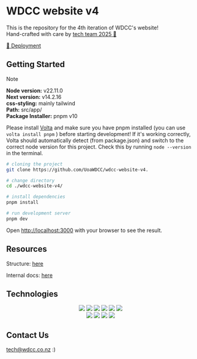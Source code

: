 # WDCC website v4

This is the repository for the 4th iteration of WDCC's website!  
Hand-crafted with care by [tech team 2025 🥬](https://wdcc.co.nz/about/team)

[🚀 Deployment](https://wdcc.co.nz/)

## Getting Started

> [!NOTE]  
> **Node version:** v22.11.0 \
> **Next version:** v14.2.16 \
> **css-styling:** mainly tailwind \
> **Path:** src/app/ \
> **Package Installer:** pnpm v10

Please install [Volta](https://volta.sh/) and make sure you have pnpm installed (you can use `volta install pnpm` ) before starting development! If it's working correctly, Volta should automatically detect (from package.json) and switch to the correct node version for this project. Check this by running `node --version` in the terminal.

```bash
# cloning the project
git clone https://github.com/UoaWDCC/wdcc-website-v4.

# change directory
cd ./wdcc-website-v4/

# install dependencies
pnpm install

# run development server
pnpm dev
```

Open [http://localhost:3000](http://localhost:3000) with your browser to see the result.

## Resources

Structure: [here](STRUCTURE.md)

Internal docs: [here](https://drive.google.com/drive/u/4/folders/1ysDM_Vw4oCDQvgawTqlj5g_UVd_nKaeq)

## Technologies

<div align="center">
    <!-- Next js -->
    <img src="https://img.shields.io/badge/next%20js-000000?style=for-the-badge&logo=nextdotjs&logoColor=white"/>
    <!-- React -->
    <img src="https://img.shields.io/badge/React-20232A?style=for-the-badge&logo=react&logoColor=61DAFB"/>
    <!-- Typescript -->
    <img src="https://img.shields.io/badge/TypeScript-007ACC?style=for-the-badge&logo=typescript&logoColor=white"/>
     <!-- TailwindCSS -->
    <img src="https://img.shields.io/badge/Tailwind_CSS-38B2AC?style=for-the-badge&logo=tailwind-css&logoColor=white"/>
    <!-- Framer motion -->
    <img src="https://img.shields.io/badge/Framer_Motion-black?style=for-the-badge&logo=framer&logoColor=blue"/>
    <!-- ThreeJs -->
    <img src="https://img.shields.io/badge/ThreeJs-black?style=for-the-badge&logo=three.js&logoColor=white"/>
</div>

<div align="center">
     <!-- PNPM -->
    <img src="https://img.shields.io/badge/pnpm-CB3837?style=for-the-badge&logo=npm&logoColor=white"/>
    <!-- NodeJS -->
    <img src="https://img.shields.io/badge/Node%20js-339933?style=for-the-badge&logo=nodedotjs&logoColor=white"/>
    <!-- Figma -->
    <img src="https://img.shields.io/badge/Figma-F24E1E?style=for-the-badge&logo=figma&logoColor=white"/>
    <!-- Prettier -->
    <img src="https://img.shields.io/badge/prettier-1A2C34?style=for-the-badge&logo=prettier&logoColor=F7BA3E"/>
</div>

## Contact Us

tech@wdcc.co.nz :)
